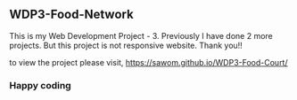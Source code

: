 ﻿## WDP3-Food-Network
This is my Web Development Project - 3.  Previously I have done 2 more projects. But this project is not responsive website.
Thank you!!

to view the project please visit, https://sawom.github.io/WDP3-Food-Court/
### Happy coding 
